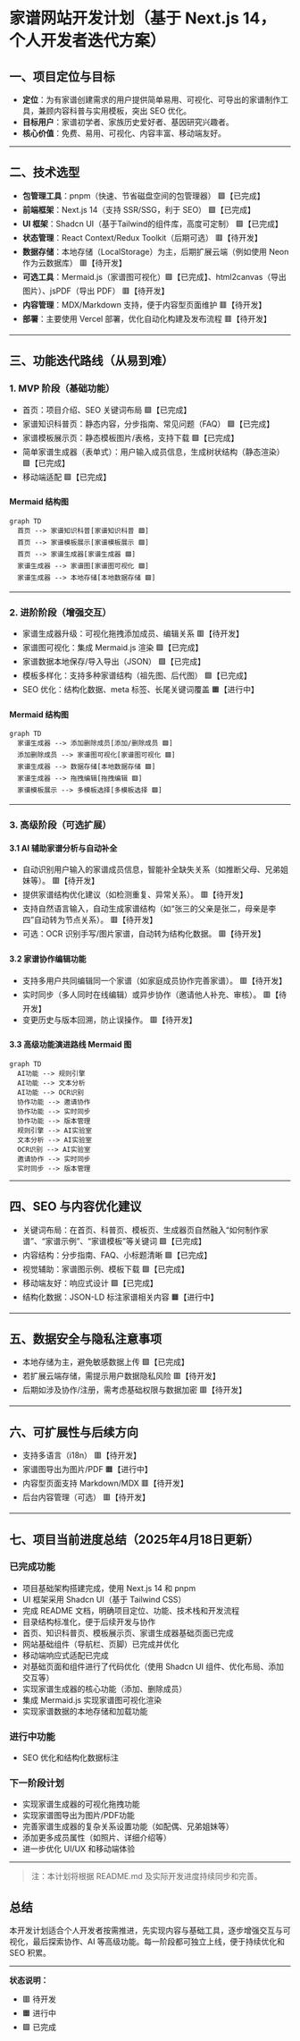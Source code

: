 # 家谱网站开发计划（基于 Next.js 14，个人开发者迭代方案）

## 一、项目定位与目标

- **定位**：为有家谱创建需求的用户提供简单易用、可视化、可导出的家谱制作工具，兼顾内容科普与实用模板，突出 SEO 优化。
- **目标用户**：家谱初学者、家族历史爱好者、基因研究兴趣者。
- **核心价值**：免费、易用、可视化、内容丰富、移动端友好。

---

## 二、技术选型

- **包管理工具**：pnpm（快速、节省磁盘空间的包管理器） 🟩【已完成】
- **前端框架**：Next.js 14（支持 SSR/SSG，利于 SEO） 🟩【已完成】
- **UI 框架**：Shadcn UI（基于Tailwind的组件库，高度可定制） 🟩【已完成】
- **状态管理**：React Context/Redux Toolkit（后期可选） 🟥【待开发】
- **数据存储**：本地存储（LocalStorage）为主，后期扩展云端（例如使用 Neon 作为云数据库） 🟥【待开发】
- **可选工具**：Mermaid.js（家谱图可视化）🟩【已完成】、html2canvas（导出图片）、jsPDF（导出 PDF） 🟥【待开发】
- **内容管理**：MDX/Markdown 支持，便于内容型页面维护 🟥【待开发】
- **部署**：主要使用 Vercel 部署，优化自动化构建及发布流程 🟥【待开发】

---

## 三、功能迭代路线（从易到难）

### 1. MVP 阶段（基础功能）

- 首页：项目介绍、SEO 关键词布局 🟩【已完成】
- 家谱知识科普页：静态内容，分步指南、常见问题（FAQ） 🟩【已完成】
- 家谱模板展示页：静态模板图片/表格，支持下载 🟩【已完成】
- 简单家谱生成器（表单式）：用户输入成员信息，生成树状结构（静态渲染） 🟩【已完成】
- 移动端适配 🟩【已完成】

#### Mermaid 结构图
```mermaid
graph TD
  首页 --> 家谱知识科普[家谱知识科普 🟩]
  首页 --> 家谱模板展示[家谱模板展示 🟩]
  首页 --> 家谱生成器[家谱生成器 🟩]
  家谱生成器 --> 家谱图[家谱图可视化 🟩]
  家谱生成器 --> 本地存储[本地数据存储 🟩]
```

---

### 2. 进阶阶段（增强交互）

- 家谱生成器升级：可视化拖拽添加成员、编辑关系 🟥【待开发】
- 家谱图可视化：集成 Mermaid.js 渲染 🟩【已完成】
- 家谱数据本地保存/导入导出（JSON） 🟩【已完成】
- 模板多样化：支持多种家谱结构（祖先图、后代图） 🟩【已完成】
- SEO 优化：结构化数据、meta 标签、长尾关键词覆盖 🟧【进行中】

#### Mermaid 结构图
```mermaid
graph TD
  家谱生成器 --> 添加删除成员[添加/删除成员 🟩]
  添加删除成员 --> 家谱图可视化[家谱图可视化 🟩]
  家谱生成器 --> 数据存储[本地数据存储 🟩]
  家谱生成器 --> 拖拽编辑[拖拽编辑 🟥]
  家谱模板展示 --> 多模板选择[多模板选择 🟩]
```

---

### 3. 高级阶段（可选扩展）

#### 3.1 AI 辅助家谱分析与自动补全

- 自动识别用户输入的家谱成员信息，智能补全缺失关系（如推断父母、兄弟姐妹等）。 🟥【待开发】
- 提供家谱结构优化建议（如检测重复、异常关系）。 🟥【待开发】
- 支持自然语言输入，自动生成家谱结构（如“张三的父亲是张二，母亲是李四”自动转为节点关系）。 🟥【待开发】
- 可选：OCR 识别手写/图片家谱，自动转为结构化数据。 🟥【待开发】

#### 3.2 家谱协作编辑功能

- 支持多用户共同编辑同一个家谱（如家庭成员协作完善家谱）。 🟥【待开发】
- 实时同步（多人同时在线编辑）或异步协作（邀请他人补充、审核）。 🟥【待开发】
- 变更历史与版本回溯，防止误操作。 🟥【待开发】

#### 3.3 高级功能演进路线 Mermaid 图

```mermaid
graph TD
  AI功能 --> 规则引擎
  AI功能 --> 文本分析
  AI功能 --> OCR识别
  协作功能 --> 邀请协作
  协作功能 --> 实时同步
  协作功能 --> 版本管理
  规则引擎 --> AI实验室
  文本分析 --> AI实验室
  OCR识别 --> AI实验室
  邀请协作 --> 实时同步
  实时同步 --> 版本管理
```

---

## 四、SEO 与内容优化建议

- 关键词布局：在首页、科普页、模板页、生成器页自然融入“如何制作家谱”、“家谱示例”、“家谱模板”等关键词 🟩【已完成】
- 内容结构：分步指南、FAQ、小标题清晰 🟩【已完成】
- 视觉辅助：家谱图示例、模板下载 🟩【已完成】
- 移动端友好：响应式设计 🟩【已完成】
- 结构化数据：JSON-LD 标注家谱相关内容 🟧【进行中】

---

## 五、数据安全与隐私注意事项

- 本地存储为主，避免敏感数据上传 🟩【已完成】
- 若扩展云端存储，需提示用户数据隐私风险 🟥【待开发】
- 后期如涉及协作/注册，需考虑基础权限与数据加密 🟥【待开发】

---

## 六、可扩展性与后续方向

- 支持多语言（i18n） 🟥【待开发】
- 家谱图导出为图片/PDF 🟧【进行中】
- 内容型页面支持 Markdown/MDX 🟥【待开发】
- 后台内容管理（可选） 🟥【待开发】

---

## 七、项目当前进度总结（2025年4月18日更新）

### 已完成功能
- 项目基础架构搭建完成，使用 Next.js 14 和 pnpm
- UI 框架采用 Shadcn UI（基于 Tailwind CSS）
- 完成 README 文档，明确项目定位、功能、技术栈和开发流程
- 目录结构标准化，便于后续开发与协作
- 首页、知识科普页、模板展示页、家谱生成器基础页面已完成
- 网站基础组件（导航栏、页脚）已完成并优化
- 移动端响应式适配已完成
- 对基础页面和组件进行了代码优化（使用 Shadcn UI 组件、优化布局、添加交互等）
- 实现家谱生成器的核心功能（添加、删除成员）
- 集成 Mermaid.js 实现家谱图可视化渲染
- 实现家谱数据的本地存储和加载功能

### 进行中功能
- SEO 优化和结构化数据标注

### 下一阶段计划
- 实现家谱生成器的可视化拖拽功能
- 实现家谱图导出为图片/PDF功能
- 完善家谱生成器的复杂关系设置功能（如配偶、兄弟姐妹等）
- 添加更多成员属性（如照片、详细介绍等）
- 进一步优化 UI/UX 和移动端体验

---

> 注：本计划将根据 README.md 及实际开发进度持续同步和完善。

## 总结

本开发计划适合个人开发者按需推进，先实现内容与基础工具，逐步增强交互与可视化，最后探索协作、AI 等高级功能。每一阶段都可独立上线，便于持续优化和 SEO 积累。

---

**状态说明：**
- 🟥 待开发
- 🟧 进行中
- 🟩 已完成